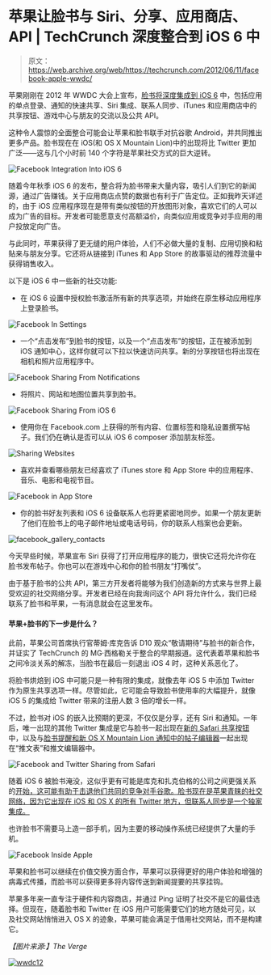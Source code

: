 # 苹果让脸书与 Siri、分享、应用商店、API | TechCrunch 深度整合到 iOS 6 中

> 原文：<https://web.archive.org/web/https://techcrunch.com/2012/06/11/facebook-apple-wwdc/>

苹果刚刚在 2012 年 WWDC 大会上宣布，[脸书将深度集成到 iOS 6](https://web.archive.org/web/20230406154442/http://www.apple.com/ios/ios6/#facebook) 中，包括应用的单点登录、通知的快速共享、Siri 集成、联系人同步、iTunes 和应用商店中的共享按钮、游戏中心与朋友的交流以及公共 API。

这种令人震惊的全面整合可能会让苹果和脸书联手对抗谷歌 Android，并共同推出更多产品。脸书现在在 iOS(和 OS X Mountain Lion)中的出现将比 Twitter 更加广泛——这与几个小时前 140 个字符是苹果社交方式的巨大逆转。

![](img/3896266204c1971a8fb37fef3fa5a92b.png "Facebook Integration Into iOS 6")

随着今年秋季 iOS 6 的发布，整合将为脸书带来大量内容，吸引人们到它的新闻源，通过广告赚钱。关于应用商店点赞的数据也有利于广告定位。正如我昨天详述的，由于 iOS 应用程序现在是带有类似按钮的开放图形对象，喜欢它们的人可以成为广告的目标。开发者可能愿意支付高额溢价，向类似应用或竞争对手应用的用户投放定向广告。

与此同时，苹果获得了更无缝的用户体验，人们不必做大量的复制、应用切换和粘贴来与朋友分享。它还将从链接到 iTunes 和 App Store 的故事驱动的推荐流量中获得销售收入。

以下是 iOS 6 中一些新的社交功能:

*   在 iOS 6 设置中授权脸书激活所有新的共享选项，并始终在原生移动应用程序上登录脸书。

![](img/5a4324fcf9a41f6ed75d0929363e1722.png "Facebook In Settings")

*   一个“点击发布”到脸书的按钮，以及一个“点击发布”的按钮，正在被添加到 iOS 通知中心，这样你就可以下拉以快速访问共享。新的分享按钮也将出现在相机和照片应用程序中。

![](img/36deb801a89e87f0b956f73b20de26ca.png "Facebook Sharing From Notifications")

*   将照片、网站和地图位置共享到脸书。

![](img/2915821c1fa559bca710e2b7ed527abf.png "Facebook Sharing From iOS 6")

*   使用你在 Facebook.com 上获得的所有内容、位置标签和隐私设置撰写帖子。我们仍在确认是否可以从 iOS 6 composer 添加朋友标签。

![](img/a759e4d4ef27603293e5833c504ea476.png "Sharing Websites")

*   喜欢并查看哪些朋友已经喜欢了 iTunes store 和 App Store 中的应用程序、音乐、电影和电视节目。

![](img/a1d67b48f6e205bdac23b76cf8cffe38.png "Facebook in App Store")

*   你的脸书好友列表和 iOS 6 设备联系人也将更紧密地同步。如果一个朋友更新了他们在脸书上的电子邮件地址或电话号码，你的联系人档案也会更新。

![](img/1e4ee53c2ae1aa0454b01b760001be7a.png "facebook_gallery_contacts")

今天早些时候，苹果宣布 Siri 获得了打开应用程序的能力，很快它还将允许你在脸书发布帖子。你也可以在游戏中心和你的脸书朋友“打嘴仗”。

由于基于脸书的公共 API，第三方开发者将能够为我们创造新的方式来与世界上最受欢迎的社交网络分享。开发者已经在向我询问这个 API 将允许什么，我们已经联系了脸书和苹果，一有消息就会在这里发布。

#### 苹果+脸书的下一步是什么？

此前，苹果公司首席执行官蒂姆·库克告诉 D10 观众“敬请期待”与脸书的新合作，并证实了 TechCrunch 的 MG·西格勒关于整合的早期报道。这代表着苹果和脸书之间冷淡关系的解冻，当脸书在最后一刻退出 iOS 4 时，这种关系恶化了。

将脸书烘焙到 iOS 中可能只是一种有限的集成，就像去年 iOS 5 中添加 Twitter 作为原生共享选项一样。尽管如此，它可能会导致脸书使用率的大幅提升，就像 iOS 5 的集成给 Twitter 带来的注册人数 3 倍的增长一样。

不过，脸书对 iOS 的嵌入比预期的更深，不仅仅是分享，还有 Siri 和通知。一年后，唯一出现的其他 Twitter 集成是它与脸书一起出现在[新的 Safari 共享按钮](https://web.archive.org/web/20230406154442/https://techcrunch.com/2012/06/11/new-version-of-safari-adds-gestures-icloud-tabs-twitter-integration/)中，以及与[脸书提醒和新 OS X Mountain Lion 通知中的帖子编辑器](https://web.archive.org/web/20230406154442/http://www.apple.com/osx/whats-new/)一起出现在“推文表”和推文编辑器中。

![](img/cb96e00c37d12d0221d248ff379b19e8.png "Facebook and Twitter Sharing from Safari")

随着 iOS 6 被脸书淹没，这似乎更有可能是库克和扎克伯格的公司之间更强关系的[开始，这可能有助于击退他们共同的竞争对手谷歌。脸书现在是苹果青睐的社交网络，因为它出现在 iOS 和 OS X 的所有 Twitter 地方，但联系人同步是一个独家集成。](https://web.archive.org/web/20230406154442/https://techcrunch.com/2012/06/10/apple-facebook/)

也许脸书不需要马上造一部手机，因为主要的移动操作系统已经提供了大量的手机。

![](img/1abc1beda7e17866bf2e6c87b5d199ca.png "Facebook Inside Apple")

苹果和脸书可以继续在价值交换方面合作，苹果可以获得更好的用户体验和增强的病毒式传播，而脸书可以获得更多将内容传送到新闻提要的共享挂钩。

苹果多年来一直专注于硬件和内容商店，并通过 Ping 证明了社交不是它的最佳选择。但现在，随着脸书和 Twitter 在 iOS 用户可能需要它们的地方随处可见，以及社交网站悄悄进入 OS X 的迹象，苹果可能会满足于借用社交网站，而不是构建它。

*【图片来源:】The Verge*

[![](img/90c3875775ecbfca69e0e15a1a657d64.png "wwdc12")](https://web.archive.org/web/20230406154442/https://techcrunch.com/tag/wwdc/)